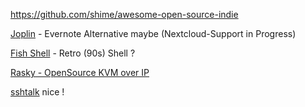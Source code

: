 https://github.com/shime/awesome-open-source-indie

[Joplin](http://joplin.cozic.net/#synchronisation) - Evernote Alternative maybe (Nextcloud-Support in Progress)

[Fish Shell](https://fishshell.com/) - Retro (90s) Shell ?

[Rasky - OpenSource KVM over IP](https://www.nexlab.net/product/rasky/)

[sshtalk](https://2ton.com.au/sshtalk/) nice !
